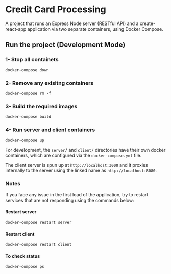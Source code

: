 # Credit Card Processing

A project that runs an Express Node server (RESTful API) and a create-react-app application via two separate containers, using Docker Compose.

## Run the project (Development Mode)

### 1- Stop all containets

```
docker-compose down
```

### 2- Remove any exisitng containers

```
docker-compose rm -f
```

### 3- Build the required images

```
docker-compose build
```

### 4- Run server and client containers

```
docker-compose up
```

For development, the `server/` and `client/` directories have their own docker containers, which are configured via the `docker-compose.yml` file.

The client server is spun up at `http://localhost:3000` and it proxies internally to the server using the linked name as `http://localhost:8080`.

### Notes

If you face any issue in the first load of the application, try to restart services that are not responding using the commands below:


#### Restart server

```
docker-compose restart server
```

#### Restart client

```
docker-compose restart client
```

#### To check status

```
docker-compose ps
```
